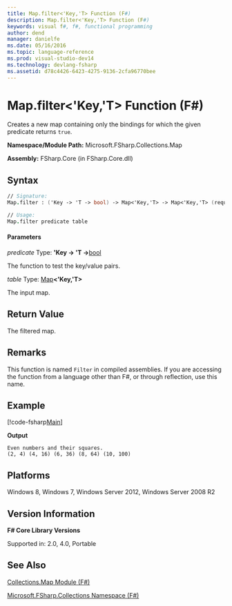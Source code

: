 ```yaml
---
title: Map.filter<'Key,'T> Function (F#)
description: Map.filter<'Key,'T> Function (F#)
keywords: visual f#, f#, functional programming
author: dend
manager: danielfe
ms.date: 05/16/2016
ms.topic: language-reference
ms.prod: visual-studio-dev14
ms.technology: devlang-fsharp
ms.assetid: d78c4426-6423-4275-9136-2cfa96770bee
---
```


# Map.filter<'Key,'T> Function (F#)

Creates a new map containing only the bindings for which the given predicate returns `true`.

**Namespace/Module Path:** Microsoft.FSharp.Collections.Map

**Assembly:** FSharp.Core (in FSharp.Core.dll)


## Syntax

```fsharp
// Signature:
Map.filter : ('Key -> 'T -> bool) -> Map<'Key,'T> -> Map<'Key,'T> (requires comparison)

// Usage:
Map.filter predicate table
```

#### Parameters
*predicate*
Type: **'Key -&gt; 'T -&gt;**[bool](https://msdn.microsoft.com/library/89c0cf9c-49ce-4207-a3be-555851a67dd5)


The function to test the key/value pairs.


*table*
Type: [Map](https://msdn.microsoft.com/library/975316ea-55e3-4987-9994-90897ad45664)**&lt;'Key,'T&gt;**


The input map.

## Return Value

The filtered map.

## Remarks
This function is named `Filter` in compiled assemblies. If you are accessing the function from a language other than F#, or through reflection, use this name.

## Example

[!code-fsharp[Main](snippets/fsmaps/snippet5.fs)]

**Output**

```
Even numbers and their squares.
(2, 4) (4, 16) (6, 36) (8, 64) (10, 100)
```

## Platforms
Windows 8, Windows 7, Windows Server 2012, Windows Server 2008 R2

## Version Information
**F# Core Library Versions**

Supported in: 2.0, 4.0, Portable

## See Also
[Collections.Map Module &#40;F&#35;&#41;](Collections.Map-Module-%5BFSharp%5D.md)

[Microsoft.FSharp.Collections Namespace &#40;F&#35;&#41;](Microsoft.FSharp.Collections-Namespace-%5BFSharp%5D.md)
